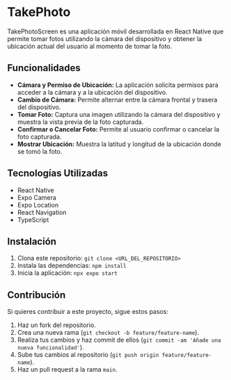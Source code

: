 # TakePhoto

TakePhotoScreen es una aplicación móvil desarrollada en React Native que permite tomar fotos utilizando la cámara del dispositivo y obtener la ubicación actual del usuario al momento de tomar la foto.

## Funcionalidades

- **Cámara y Permiso de Ubicación:** La aplicación solicita permisos para acceder a la cámara y a la ubicación del dispositivo.
- **Cambio de Cámara:** Permite alternar entre la cámara frontal y trasera del dispositivo.
- **Tomar Foto:** Captura una imagen utilizando la cámara del dispositivo y muestra la vista previa de la foto capturada.
- **Confirmar o Cancelar Foto:** Permite al usuario confirmar o cancelar la foto capturada.
- **Mostrar Ubicación:** Muestra la latitud y longitud de la ubicación donde se tomó la foto.

## Tecnologías Utilizadas

- React Native
- Expo Camera
- Expo Location
- React Navigation
- TypeScript

## Instalación

1. Clona este repositorio: `git clone <URL_DEL_REPOSITORIO>`
2. Instala las dependencias: `npm install`
3. Inicia la aplicación: `npx expo start`

## Contribución

Si quieres contribuir a este proyecto, sigue estos pasos:

1. Haz un fork del repositorio.
2. Crea una nueva rama (`git checkout -b feature/feature-name`).
3. Realiza tus cambios y haz commit de ellos (`git commit -am 'Añade una nueva funcionalidad'`).
4. Sube tus cambios al repositorio (`git push origin feature/feature-name`).
5. Haz un pull request a la rama `main`.
